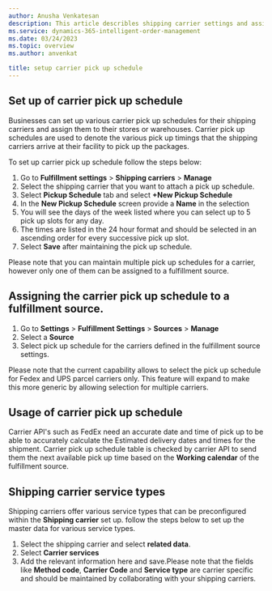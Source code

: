 ```yaml
---
author: Anusha Venkatesan
description: This article describles shipping carrier settings and assignment to fulfillment source in Microsoft Dynamics 365 Intelligent Order Management.
ms.service: dynamics-365-intelligent-order-management
ms.date: 03/24/2023
ms.topic: overview
ms.author: anvenkat

title: setup carrier pick up schedule  
---
```


## Set up of carrier pick up schedule

Businesses can set up various carrier pick up schedules for their shipping carriers and assign them to their stores or warehouses. Carrier pick up schedules are used to denote the various pick up timings that the shipping carriers arrive at their facility to pick up the packages.

To set up carrier pick up schedule follow the steps below:
1. Go to **Fulfillment settings** > **Shipping carriers** > **Manage**
2. Select the shipping carrier that you want to attach a pick up schedule.
3. Select **Pickup Schedule** tab and select **+New Pickup Schedule**
4. In the **New Pickup Schedule** screen provide a **Name** in the selection
5. You will see the days of the week listed where you can select up to 5 pick up slots for any day.
6. The times are listed in the 24 hour format and should be selected in an ascending order for every successive pick up slot.
7. Select **Save** after maintaining the pick up schedule.

Please note that you can maintain multiple pick up schedules for a carrier, however only one of them can be assigned to a fulfillment source.

## Assigning the carrier pick up schedule to a fulfillment source.

1. Go to **Settings** > **Fulfillment Settings** > **Sources** > **Manage**
2. Select a **Source**
3. Select pick up schedule for the carriers defined in the fulfillment source settings.

Please note that the current capability allows to select the pick up schedule for Fedex and UPS parcel carriers only. This feature will expand to make this more generic by allowing selection for multiple carriers.

## Usage of carrier pick up schedule

Carrier API's such as FedEx need an accurate date and time of pick up to be able to accurately calculate the Estimated delivery dates and times for the shipment. Carrier pick up schedule table is checked by carrier API to send them the next available pick up time based on the **Working calendar** of the fulfillment source.

## Shipping carrier service types

Shipping carriers offer various service types that can be preconfigured within the **Shipping carrier** set up. follow the steps below to set up the master data for various service types.

1. Select the shipping carrier and select **related data**.
2. Select **Carrier services**
3. Add the relevant information here and save.Please note that the fields like **Method code**, **Carrier Code** and **Service type** are carrier specific and should be maintained by collaborating with your shipping carriers. 



